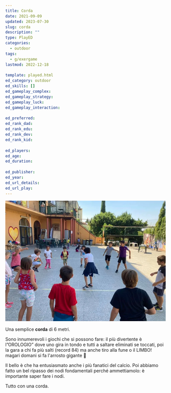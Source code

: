 ```yaml
---
title: Corda
date: 2021-09-09
updated: 2023-07-30
slug: corda
description: ""
type: PlayED
categories:
  - outdoor
tags:
  - g/exergame
lastmod: 2022-12-18

template: played.html
ed_category: outdoor
ed_skills: []
ed_gameplay_complex: 
ed_gameplay_strategy: 
ed_gameplay_luck: 
ed_gameplay_interaction: 

ed_preferred: 
ed_rank_dad: 
ed_rank_edu: 
ed_rank_dev: 
ed_rank_kid: 

ed_players: 
ed_age: 
ed_duration: 

ed_publisher: 
ed_year: 
ed_url_details: 
ed_url_play: 
---
```


![](../../assets/img/played/outdoor/corda.webp)

Una semplice **corda** di 6 metri.

Sono innumerevoli i giochi che si possono fare: il più divertente è l”OROLOGIO” dove uno gira in tondo e tutti a saltare eliminati se toccati, poi la gara a chi fa più salti (record 84) ma anche tiro alla fune o il LIMBO! magari domani si fa l'arrosto gigante 🙂

Il bello è che ha entusiasmato anche i più fanatici del calcio.
Poi abbiamo fatto un bel ripasso dei nodi fondamentali perché ammettiamolo: è importante saper fare i nodi.

Tutto con una corda.
